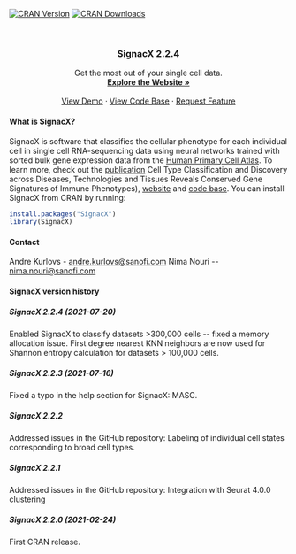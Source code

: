 [![CRAN Version](https://www.r-pkg.org/badges/version/SignacX)](https://cran.r-project.org/package=SignacX)
[![CRAN Downloads](https://cranlogs.r-pkg.org/badges/grand-total/SignacX)](https://cran.r-project.org/package=SignacX)

<!-- PROJECT LOGO -->
<br />
<p align="center">
  <h3 align="center">SignacX 2.2.4</h3>
  <p align="center">
    Get the most out of your single cell data.
    <br />
    <a href="https://sanofi-public.github.io/PMCB-SignacX/"><strong>Explore the Website »</strong></a>
    <br />
    <br />
    <a href="https://htmlpreview.github.io?/https://github.com/Sanofi-Public/PMCB-SignacX/tree/main/vignettes/signac-Seurat_pbmcs.html">View Demo</a>
    ·
    <a href="https://github.com/Sanofi-Public/PMCB-SignacX/">View Code Base</a>
    ·
    <a href="https://github.com/Sanofi-Public/PMCB-SignacX/issues">Request Feature</a>
  </p>
</p>

<!-- ABOUT THE PROJECT -->
#### What is SignacX?

SignacX is software that classifies the cellular phenotype for each individual cell in single cell RNA-sequencing data using neural networks trained with sorted bulk gene expression data from the [Human Primary Cell Atlas](https://bmcgenomics.biomedcentral.com/articles/10.1186/1471-2164-14-632). To learn more, check out the [publication](https://www.fortunejournals.com/abstract/cell-type-classification-and-discovery-across-diseases-technologies-and-tissues-reveals-conserved-gene-signatures-of-immune-phenot-4289.html) Cell Type Classification and Discovery across Diseases, Technologies and Tissues Reveals Conserved Gene Signatures of Immune Phenotypes), [website](https://sanofi-public.github.io/PMCB-SignacX/) and [code base](https://github.com/Sanofi-Public/PMCB-SignacX/). You can install SignacX from CRAN by running:

```R
install.packages("SignacX")
library(SignacX)
```

<!-- CONTACT -->
#### Contact

Andre Kurlovs - andre.kurlovs@sanofi.com
Nima Nouri -- nima.nouri@sanofi.com

<!-- NEWS -->
#### SignacX version history

##### SignacX 2.2.4 (2021-07-20) 

Enabled SignacX to classify datasets >300,000 cells -- fixed a memory allocation issue. First degree nearest KNN neighbors are now used for Shannon entropy calculation for datasets > 100,000 cells. 

##### SignacX 2.2.3 (2021-07-16) 

Fixed a typo in the help section for SignacX::MASC. 

##### SignacX 2.2.2
Addressed issues in the GitHub repository:
Labeling of individual cell states corresponding to broad cell types. 

##### SignacX 2.2.1
Addressed issues in the GitHub repository:
Integration with Seurat 4.0.0 clustering

##### SignacX 2.2.0 (2021-02-24) 

First CRAN release.
